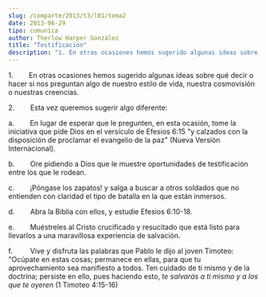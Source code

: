 ```yaml
---
slug: /comparte/2013/t3/l01/tema2
date: 2013-06-29
tipo: comunica
author: Therlow Harper González
title: "Testificación"
description: "1. En otras ocasiones hemos sugerido algunas ideas sobre qué decir o hacer si  nos preguntan algo de nuestro estilo de vida, nuestra cosmovisión o nuestras  creencias. 2. Esta vez queremos sugerir algo diferente: a. En lugar de esperar  que le pregunten, en esta ocasión, tome ..."
---
```


1.        En otras ocasiones hemos sugerido algunas ideas sobre qué decir o hacer si nos preguntan algo de nuestro estilo de vida, nuestra cosmovisión o nuestras creencias.

2.        Esta vez queremos sugerir algo diferente:

a.        En lugar de esperar que le pregunten, en esta ocasión, tome la iniciativa que pide Dios en el versículo de Efesios 6:15 "y calzados con la disposición de proclamar el evangelio de la paz" (Nueva Versión Internacional).

b.        Ore pidiendo a Dios que le muestre oportunidades de testificación entre los que le rodean.

c.        ¡Póngase los zapatos! y salga a buscar a otros soldados que no entienden con claridad el tipo de batalla en la que están inmersos.

d.        Abra la Biblia con ellos, y estudie Efesios 6:10-18.

e.        Muéstreles al Cristo crucificado y resucitado que está listo para llevarlos a una maravillosa experiencia de salvación.

f.         Vive y disfruta las palabras que Pablo le dijo al joven Timoteo: "Ocúpate en estas cosas; permanece en ellas, para que tu aprovechamiento sea manifiesto a todos. Ten cuidado de ti mismo y de la doctrina; persiste en ello, pues haciendo esto, _te salvarás a ti mismo y a los que te oyeren_ (1 Timoteo 4:15-16)
